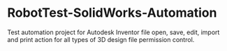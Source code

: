 # RobotTest-SolidWorks-Automation
Test automation project for Autodesk Inventor file open, save, edit, import and print action for all types of 3D design file permission control.

